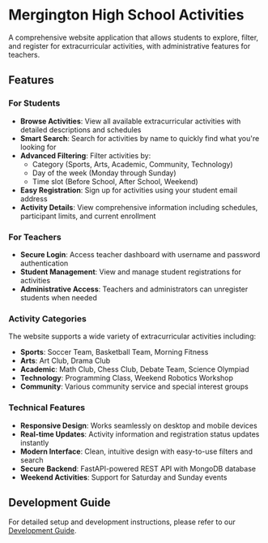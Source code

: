 # Mergington High School Activities

A comprehensive website application that allows students to explore, filter, and register for extracurricular activities, with administrative features for teachers.

## Features

### For Students
- **Browse Activities**: View all available extracurricular activities with detailed descriptions and schedules
- **Smart Search**: Search for activities by name to quickly find what you're looking for
- **Advanced Filtering**: Filter activities by:
  - Category (Sports, Arts, Academic, Community, Technology)
  - Day of the week (Monday through Sunday)
  - Time slot (Before School, After School, Weekend)
- **Easy Registration**: Sign up for activities using your student email address
- **Activity Details**: View comprehensive information including schedules, participant limits, and current enrollment

### For Teachers
- **Secure Login**: Access teacher dashboard with username and password authentication
- **Student Management**: View and manage student registrations for activities
- **Administrative Access**: Teachers and administrators can unregister students when needed

### Activity Categories
The website supports a wide variety of extracurricular activities including:
- **Sports**: Soccer Team, Basketball Team, Morning Fitness
- **Arts**: Art Club, Drama Club
- **Academic**: Math Club, Chess Club, Debate Team, Science Olympiad
- **Technology**: Programming Class, Weekend Robotics Workshop
- **Community**: Various community service and special interest groups

### Technical Features
- **Responsive Design**: Works seamlessly on desktop and mobile devices
- **Real-time Updates**: Activity information and registration status updates instantly
- **Modern Interface**: Clean, intuitive design with easy-to-use filters and search
- **Secure Backend**: FastAPI-powered REST API with MongoDB database
- **Weekend Activities**: Support for Saturday and Sunday events

## Development Guide

For detailed setup and development instructions, please refer to our [Development Guide](../docs/how-to-develop.md).
